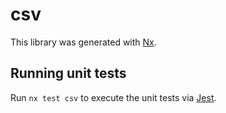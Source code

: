 # csv

This library was generated with [Nx](https://nx.dev).

## Running unit tests

Run `nx test csv` to execute the unit tests via [Jest](https://jestjs.io).
